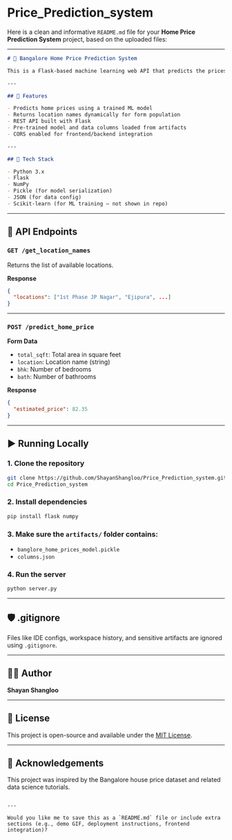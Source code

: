 # Price_Prediction_system
Here is a clean and informative `README.md` file for your **Home Price Prediction System** project, based on the uploaded files:

---

```markdown
# 🏡 Bangalore Home Price Prediction System

This is a Flask-based machine learning web API that predicts the prices of homes in Bangalore based on input features such as total square feet, number of bedrooms (BHK), number of bathrooms, and location.

---

## 🚀 Features

- Predicts home prices using a trained ML model
- Returns location names dynamically for form population
- REST API built with Flask
- Pre-trained model and data columns loaded from artifacts
- CORS enabled for frontend/backend integration

---

## 🧠 Tech Stack

- Python 3.x
- Flask
- NumPy
- Pickle (for model serialization)
- JSON (for data config)
- Scikit-learn (for ML training – not shown in repo)

````

---

## 📡 API Endpoints

### `GET /get_location_names`
Returns the list of available locations.

**Response**
```json
{
  "locations": ["1st Phase JP Nagar", "Ejipura", ...]
}
````

---

### `POST /predict_home_price`

**Form Data**

* `total_sqft`: Total area in square feet
* `location`: Location name (string)
* `bhk`: Number of bedrooms
* `bath`: Number of bathrooms

**Response**

```json
{
  "estimated_price": 82.35
}
```

---

## ▶️ Running Locally

### 1. Clone the repository

```bash
git clone https://github.com/ShayanShangloo/Price_Prediction_system.git
cd Price_Prediction_system
```

### 2. Install dependencies

```bash
pip install flask numpy
```

### 3. Make sure the `artifacts/` folder contains:

* `banglore_home_prices_model.pickle`
* `columns.json`

### 4. Run the server

```bash
python server.py
```

---

## 🛡️ .gitignore

Files like IDE configs, workspace history, and sensitive artifacts are ignored using `.gitignore`.

---

## 👨‍💻 Author

**Shayan Shangloo**

---

## 📜 License

This project is open-source and available under the [MIT License](LICENSE).

---

## 🙏 Acknowledgements

This project was inspired by the Bangalore house price dataset and related data science tutorials.

```

---

Would you like me to save this as a `README.md` file or include extra sections (e.g., demo GIF, deployment instructions, frontend integration)?
```
